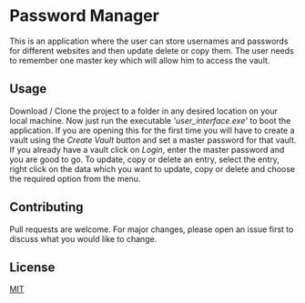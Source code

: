 # Password Manager

This is an application where the user can store usernames and passwords for different websites and then update delete or copy them.
The user needs to remember one master key which will allow him to access the vault.

## Usage
Download / Clone the project to a folder in any desired location on your local machine. Now just run the executable *'user_interface.exe'* to boot the application. If you are opening this for the first time you will have to
create a vault using the *Create Vault* button and set a master password for that vault. If you already have a vault click on *Login*, enter the master password and you are good to go. To update, copy or delete an entry, select
the entry, right click on the data which you want to update, copy or delete and choose the required option from the menu.

## Contributing
Pull requests are welcome. For major changes, please open an issue first to discuss what you would like to change.

## License
[MIT](https://choosealicense.com/licenses/mit/)
